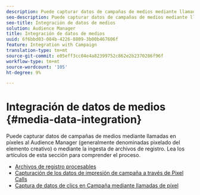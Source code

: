 ```yaml
---
description: Puede capturar datos de campañas de medios mediante llamadas en píxeles al Audience Manager (generalmente denominadas pixelado del elemento creativo) o mediante la ingesta de archivos de registro.
seo-description: Puede capturar datos de campañas de medios mediante llamadas en píxeles al Audience Manager (generalmente denominadas pixelado del elemento creativo) o mediante la ingesta de archivos de registro.
seo-title: Integración de datos de medios
solution: Audience Manager
title: Integración de datos de medios
uuid: 6f6bbd03-084b-4226-8809-3b00b467606f
feature: Integration with Campaign
translation-type: tm+mt
source-git-commit: e05eff3cc04e4a82399752c862e2b2370286f96f
workflow-type: tm+mt
source-wordcount: '105'
ht-degree: 9%

---
```



# Integración de datos de medios {#media-data-integration}

Puede capturar datos de campañas de medios mediante llamadas en píxeles al Audience Manager (generalmente denominadas pixelado del elemento creativo) o mediante la ingesta de archivos de registro. Lea los artículos de esta sección para comprender el proceso.

<!-- c_camp_data_int.xml -->

* [Archivos de registro procesables](/help/using/integration/media-data-integration/actionable-log-files.md)
* [Capturación de los datos de impresión de campaña a través de Pixel Calls](/help/using/integration/media-data-integration/impression-data-pixels.md)
* [Captura de datos de clics en Campaña mediante llamadas de píxel](/help/using/integration/media-data-integration/click-data-pixels.md)